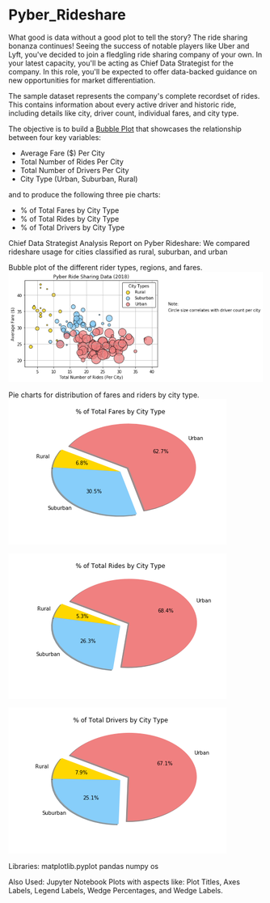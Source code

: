 # Pyber_Rideshare
What good is data without a good plot to tell the story? The ride sharing bonanza continues! Seeing the success of notable players like Uber and Lyft, you've decided to join a fledgling ride sharing company of your own. In your latest capacity, you'll be acting as Chief Data Strategist for the company. In this role, you'll be expected to offer data-backed guidance on new opportunities for market differentiation.

The sample dataset represents the company's complete recordset of rides. This contains information about every active driver and historic ride, including details like city, driver count, individual fares, and city type.

The objective is to build a [Bubble Plot](https://en.wikipedia.org/wiki/Bubble_chart) that showcases the relationship between four key variables:

* Average Fare ($) Per City
* Total Number of Rides Per City
* Total Number of Drivers Per City
* City Type (Urban, Suburban, Rural)

and to produce the following three pie charts:

* % of Total Fares by City Type
* % of Total Rides by City Type
* % of Total Drivers by City Type

Chief Data Strategist Analysis Report on Pyber Rideshare: We compared rideshare usage for cities classified as rural, suburban, and urban



Bubble plot of the different rider types, regions, and fares.
![Pyber_Rideshare](Images/Pyber_plot.png)


Pie charts for distribution of fares and riders by city type.
![Pyber_Rideshare](Images/Fares_by_City_Type.png)



![Pyber_Rideshare](Images/Total_Rides_by_City_Type.png)



![Pyber_Rideshare](Images/Total_Drivers_by_City_Type.png)  


Libraries:
matplotlib.pyplot
pandas
numpy
os

Also Used:
Jupyter Notebook
Plots with aspects like: Plot Titles, Axes Labels, Legend Labels, Wedge Percentages, and Wedge Labels.
